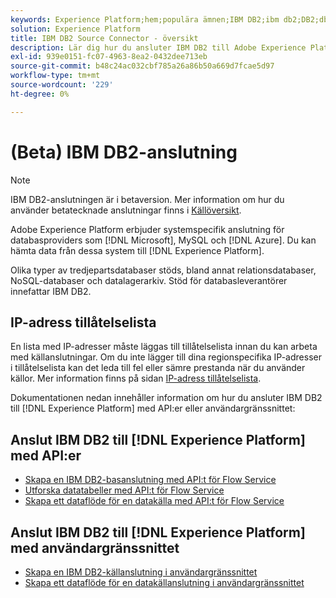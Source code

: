 ```yaml
---
keywords: Experience Platform;hem;populära ämnen;IBM DB2;ibm db2;DB2;db2
solution: Experience Platform
title: IBM DB2 Source Connector - översikt
description: Lär dig hur du ansluter IBM DB2 till Adobe Experience Platform med API:er eller användargränssnittet.
exl-id: 939e0151-fc07-4963-8ea2-0432dee713eb
source-git-commit: b48c24ac032cbf785a26a86b50a669d7fcae5d97
workflow-type: tm+mt
source-wordcount: '229'
ht-degree: 0%

---
```


# (Beta) IBM DB2-anslutning

>[!NOTE]
>
>IBM DB2-anslutningen är i betaversion. Mer information om hur du använder betatecknade anslutningar finns i [Källöversikt](../../home.md#terms-and-conditions).

Adobe Experience Platform erbjuder systemspecifik anslutning för databasproviders som [!DNL Microsoft], MySQL och [!DNL Azure]. Du kan hämta data från dessa system till [!DNL Experience Platform].

Olika typer av tredjepartsdatabaser stöds, bland annat relationsdatabaser, NoSQL-databaser och datalagerarkiv. Stöd för databasleverantörer innefattar IBM DB2.

## IP-adress tillåtelselista

En lista med IP-adresser måste läggas till tillåtelselista innan du kan arbeta med källanslutningar. Om du inte lägger till dina regionspecifika IP-adresser i tillåtelselista kan det leda till fel eller sämre prestanda när du använder källor. Mer information finns på sidan [IP-adress tillåtelselista](../../ip-address-allow-list.md).

Dokumentationen nedan innehåller information om hur du ansluter IBM DB2 till [!DNL Experience Platform] med API:er eller användargränssnittet:

## Anslut IBM DB2 till [!DNL Experience Platform] med API:er

- [Skapa en IBM DB2-basanslutning med API:t för Flow Service](../../tutorials/api/create/databases/ibm-db2.md)
- [Utforska datatabeller med API:t för Flow Service](../../tutorials/api/explore/tabular.md)
- [Skapa ett dataflöde för en datakälla med API:t för Flow Service](../../tutorials/api/collect/database-nosql.md)

## Anslut IBM DB2 till [!DNL Experience Platform] med användargränssnittet

- [Skapa en IBM DB2-källanslutning i användargränssnittet](../../tutorials/ui/create/databases/ibm-db2.md)
- [Skapa ett dataflöde för en datakällanslutning i användargränssnittet](../../tutorials/ui/dataflow/databases.md)
